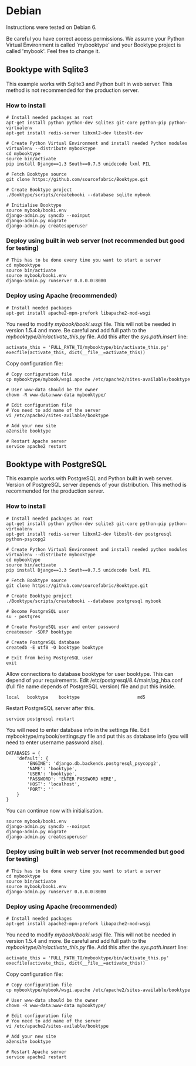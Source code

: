 # Debian

Instructions were tested on Debian 6. 

Be careful you have correct access permissions. We assume your Python Virtual Environment is called 'mybooktype' and your Booktype project is called 'mybook'. Feel free to change it.

## Booktype with Sqlite3

This example works with Sqlite3 and Python built in web server. This method is not recommended for the production server.

### How to install

    # Install needed packages as root
    apt-get install python python-dev sqlite3 git-core python-pip python-virtualenv 
    apt-get install redis-server libxml2-dev libxslt-dev

    # Create Python Virtual Environment and install needed Python modules
    virtualenv --distribute mybooktype
    cd mybooktype
    source bin/activate
    pip install Django==1.3 South==0.7.5 unidecode lxml PIL

    # Fetch Booktype source
    git clone https://github.com/sourcefabric/Booktype.git

    # Create Booktype project
    ./Booktype/scripts/createbooki --database sqlite mybook

    # Initialise Booktype
    source mybook/booki.env
    django-admin.py syncdb --noinput
    django-admin.py migrate
    django-admin.py createsuperuser

### Deploy using built in web server (not recommended but good for testing)

    # This has to be done every time you want to start a server
    cd mybooktype
    source bin/activate
    source mybook/booki.env
    django-admin.py runserver 0.0.0.0:8080

### Deploy using Apache (recommended)
    
    # Install needed packages
    apt-get install apache2-mpm-prefork libapache2-mod-wsgi

You need to modify _mybook/booki.wsgi_ file. This will not be needed in version 1.5.4 and more. Be careful and add full path to the _mybooktype/bin/activate_this.py_ file. Add this after the _sys.path.insert_ line:

    activate_this = 'FULL_PATH_TO/mybooktype/bin/activate_this.py' 
    execfile(activate_this, dict(__file__=activate_this))

Copy configuration file:

    # Copy configuration file
    cp mybooktype/mybook/wsgi.apache /etc/apache2/sites-available/booktype

    # User www-data should be the owner
    chown -R www-data:www-data mybooktype/
    
    # Edit configuration file
    # You need to add name of the server 
    vi /etc/apache2/sites-avilable/booktype

    # Add your new site
    a2ensite booktype

    # Restart Apache server
    service apache2 restart

## Booktype with PostgreSQL

This example works with PostgreSQL and Python built in web server. Version of PostgreSQL server depends of your distribution. This method is recommended for the production server.

### How to install

    # Install needed packages as root 
    apt-get install python python-dev sqlite3 git-core python-pip python-virtualenv 
    apt-get install redis-server libxml2-dev libxslt-dev postgresql python-psycopg2

    # Create Python Virtual Environment and install needed python modules
    virtualenv --distribute mybooktype
    cd mybooktype
    source bin/activate
    pip install Django==1.3 South==0.7.5 unidecode lxml PIL

    # Fetch Booktype source
    git clone https://github.com/sourcefabric/Booktype.git

    # Create Booktype project
    ./Booktype/scripts/createbooki --database postgresql mybook

    # Become PostgreSQL user
    su - postgres

    # Create PostgreSQL user and enter password
    createuser -SDRP booktype

    # Create PostgreSQL database
    createdb -E utf8 -O booktype booktype

    # Exit from being PostgreSQL user
    exit

Allow connections to database booktype for user booktype. This can depend of your requirements. Edit /etc/postgresql/8.4/main/pg_hba.conf  (full file name depends of PostgreSQL version) file and put this inside.

    local   booktype    booktype                      md5

Restart PostgreSQL server after this.

    service postgresql restart

You will need to enter database info in the settings file. Edit mybooktype/mybook/settings.py file and put this as database info (you will need to enter username password also).

    DATABASES = {
        'default': {
            'ENGINE': 'django.db.backends.postgresql_psycopg2',
            'NAME': 'booktype',                      
            'USER': 'booktype',
            'PASSWORD': 'ENTER PASSWORD HERE',
            'HOST': 'localhost',
            'PORT': ''
        }
    }


You can continue now with initialisation.

    source mybook/booki.env
    django-admin.py syncdb --noinput
    django-admin.py migrate
    django-admin.py createsuperuser

### Deploy using built in web server (not recommended but good for testing)

    # This has to be done every time you want to start a server
    cd mybooktype
    source bin/activate
    source mybook/booki.env
    django-admin.py runserver 0.0.0.0:8080

### Deploy using Apache (recommended)
    
    # Install needed packages
    apt-get install apache2-mpm-prefork libapache2-mod-wsgi

You need to modify _mybook/booki.wsgi_ file. This will not be needed in version 1.5.4 and more. Be careful and add full path to the _mybooktype/bin/activate_this.py_ file. Add this after the _sys.path.insert_ line:

    activate_this = 'FULL_PATH_TO/mybooktype/bin/activate_this.py' 
    execfile(activate_this, dict(__file__=activate_this))

Copy configuration file:

    # Copy configuration file
    cp mybooktype/mybook/wsgi.apache /etc/apache2/sites-available/booktype

    # User www-data should be the owner
    chown -R www-data:www-data mybooktype/
    
    # Edit configuration file
    # You need to add name of the server 
    vi /etc/apache2/sites-avilable/booktype

    # Add your new site
    a2ensite booktype

    # Restart Apache server
    service apache2 restart